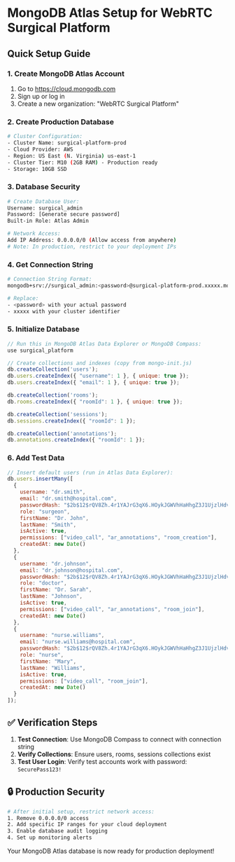 # MongoDB Atlas Setup for WebRTC Surgical Platform

## Quick Setup Guide

### 1. Create MongoDB Atlas Account
1. Go to https://cloud.mongodb.com
2. Sign up or log in
3. Create a new organization: "WebRTC Surgical Platform"

### 2. Create Production Database
```bash
# Cluster Configuration:
- Cluster Name: surgical-platform-prod
- Cloud Provider: AWS
- Region: US East (N. Virginia) us-east-1  
- Cluster Tier: M10 (2GB RAM) - Production ready
- Storage: 10GB SSD
```

### 3. Database Security
```bash
# Create Database User:
Username: surgical_admin
Password: [Generate secure password]
Built-in Role: Atlas Admin

# Network Access:
Add IP Address: 0.0.0.0/0 (Allow access from anywhere)
# Note: In production, restrict to your deployment IPs
```

### 4. Get Connection String
```bash
# Connection String Format:
mongodb+srv://surgical_admin:<password>@surgical-platform-prod.xxxxx.mongodb.net/surgical_platform?retryWrites=true&w=majority

# Replace:
- <password> with your actual password
- xxxxx with your cluster identifier
```

### 5. Initialize Database
```javascript
// Run this in MongoDB Atlas Data Explorer or MongoDB Compass:
use surgical_platform

// Create collections and indexes (copy from mongo-init.js)
db.createCollection('users');
db.users.createIndex({ "username": 1 }, { unique: true });
db.users.createIndex({ "email": 1 }, { unique: true });

db.createCollection('rooms');
db.rooms.createIndex({ "roomId": 1 }, { unique: true });

db.createCollection('sessions');
db.sessions.createIndex({ "roomId": 1 });

db.createCollection('annotations');  
db.annotations.createIndex({ "roomId": 1 });
```

### 6. Add Test Data
```javascript
// Insert default users (run in Atlas Data Explorer):
db.users.insertMany([
  {
    username: "dr.smith",
    email: "dr.smith@hospital.com", 
    passwordHash: "$2b$12$rQV8Zh.4r1YAJrG3qX6.HOykJGWVhHaHhgZ3J1UjzlHdv2VJ8bKBe",
    role: "surgeon",
    firstName: "Dr. John",
    lastName: "Smith",
    isActive: true,
    permissions: ["video_call", "ar_annotations", "room_creation"],
    createdAt: new Date()
  },
  {
    username: "dr.johnson",
    email: "dr.johnson@hospital.com",
    passwordHash: "$2b$12$rQV8Zh.4r1YAJrG3qX6.HOykJGWVhHaHhgZ3J1UjzlHdv2VJ8bKBe", 
    role: "doctor",
    firstName: "Dr. Sarah", 
    lastName: "Johnson",
    isActive: true,
    permissions: ["video_call", "ar_annotations", "room_join"],
    createdAt: new Date()
  },
  {
    username: "nurse.williams",
    email: "nurse.williams@hospital.com",
    passwordHash: "$2b$12$rQV8Zh.4r1YAJrG3qX6.HOykJGWVhHaHhgZ3J1UjzlHdv2VJ8bKBe",
    role: "nurse", 
    firstName: "Mary",
    lastName: "Williams",
    isActive: true,
    permissions: ["video_call", "room_join"],
    createdAt: new Date()
  }
]);
```

## ✅ Verification Steps

1. **Test Connection**: Use MongoDB Compass to connect with connection string
2. **Verify Collections**: Ensure users, rooms, sessions collections exist
3. **Test User Login**: Verify test accounts work with password: `SecurePass123!`

## 🔒 Production Security

```bash
# After initial setup, restrict network access:
1. Remove 0.0.0.0/0 access
2. Add specific IP ranges for your cloud deployment
3. Enable database audit logging
4. Set up monitoring alerts
```

Your MongoDB Atlas database is now ready for production deployment!